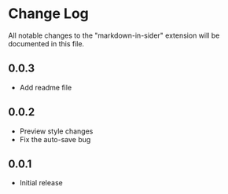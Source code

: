 # Change Log

All notable changes to the "markdown-in-sider" extension will be documented in this file.

## 0.0.3

- Add readme file

## 0.0.2

- Preview style changes
- Fix the auto-save bug

## 0.0.1

- Initial release
